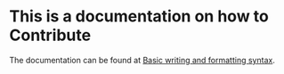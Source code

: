 # This is a documentation on how to Contribute 


The documentation can be found at [Basic writing and formatting syntax](https://docs.github.com/en/github/writing-on-github/basic-writing-and-formatting-syntax).

